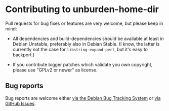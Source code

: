 Contributing to unburden-home-dir
=================================

Pull requests for bug fixes or features are very welcome, but please
keep in mind:

* All dependencies and build-dependencies should be available at least
  in Debian Unstable, preferably also in Debian Stable. (I know, the
  latter is currently not the case for `libstring-expand-perl`, but
  it's easy to backport.)

* If you contribute bigger patches which validate you own copyright,
  please use "GPLv2 or newer" as license.

Bug reports
-----------

Bug reports are welcome either
[via the Debian Bug Tracking System](https://bugs.debian.org/unburden-home-dir)
or [via GitHub Issues](https://github.com/xtaran/unburden-home-dir).
